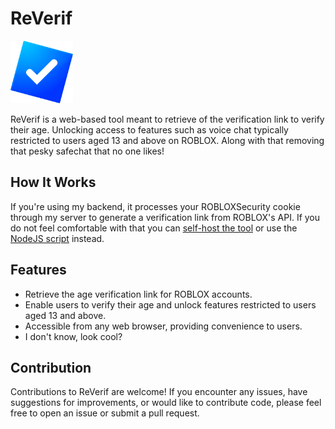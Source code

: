 # ReVerif

<img src="https://raw.githubusercontent.com/T-am3/ReVerif/main/public/icon.png" width="100">

ReVerif is a web-based tool meant to retrieve of the verification link to verify their age. Unlocking access to features such as voice chat typically restricted to users aged 13 and above on ROBLOX. Along with that removing that pesky safechat that no one likes!

## How It Works

If you're using my backend, it processes your ROBLOXSecurity cookie through my server to generate a verification link from ROBLOX's API. If you do not feel comfortable with that you can [self-host the tool](https://github.com/T-am3/ReVerif-Backend) or use the [NodeJS script](extras/index.js) instead.


## Features

- Retrieve the age verification link for ROBLOX accounts.
- Enable users to verify their age and unlock features restricted to users aged 13 and above.
- Accessible from any web browser, providing convenience to users.
- I don't know, look cool?

## Contribution

Contributions to ReVerif are welcome! If you encounter any issues, have suggestions for improvements, or would like to contribute code, please feel free to open an issue or submit a pull request.

